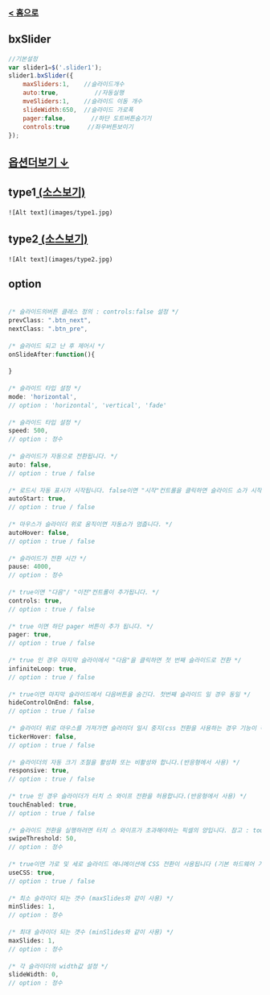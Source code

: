 ### [ < 홈으로](https://netfolder.github.io/)

## bxSlider

```javascript
//기본설정
var slider1=$('.slider1');
slider1.bxSlider({            
	maxSliders:1,    //슬라이드개수
	auto:true,          //자동실행
	mveSliders:1,    //슬라이드 이동 개수       
	slideWidth:650,  //슬라이드 가로폭
	pager:false,       //하단 도트버튼숨기기
	controls:true     //좌우버튼보이기
});
```
## [옵션더보기 ↓](#option)

## type1[ (소스보기) ](https://github.com/netfolder/public_chunjae/blob/master/bxSlider/html/bxslider_type1.html)

 	![Alt text](images/type1.jpg)


## type2[ (소스보기) ](https://github.com/netfolder/public_chunjae/blob/master/bxSlider/html/bxslider_type2.html)

 	![Alt text](images/type2.jpg)








## <a name='option'>option</a>
```javascript

/* 슬라이드의버튼 클래스 정의 : controls:false 설정 */
prevClass: ".btn_next",
nextClass: ".btn_pre",

/* 슬라이드 되고 난 후 제어시 */
onSlideAfter:function(){

}

/* 슬라이드 타입 설정 */
mode: 'horizontal',
// option : 'horizontal', 'vertical', 'fade'

/* 슬라이드 타입 설정 */
speed: 500,
// option : 정수

/* 슬라이드가 자동으로 전환됩니다. */
auto: false,
// option : true / false

/* 로드시 자동 표시가 시작됩니다. false이면 "시작"컨트롤을 클릭하면 슬라이드 쇼가 시작됩니다. */
autoStart: true,
// option : true / false

/* 마우스가 슬라이더 위로 움직이면 자동쇼가 멈춥니다. */
autoHover: false,
// option : true / false

/* 슬라이드가 전환 시간 */
pause: 4000,
// option : 정수

/* true이면 "다음"/ "이전"컨트롤이 추가됩니다. */
controls: true,
// option : true / false

/* true 이면 하단 pager 버튼이 추가 됩니다. */
pager: true,
// option : true / false

/* true 인 경우 마지막 슬라이에서 "다음"을 클릭하면 첫 번째 슬라이드로 전환 */
infiniteLoop: true,
// option : true / false

/* true이면 마지막 슬라이드에서 다음버튼을 숨긴다. 첫번째 슬라이드 일 경우 동일 */
hideControlOnEnd: false,
// option : true / false

/* 슬라이더 위로 마우스를 가져가면 슬러이더 일시 중지(css 전환을 사용하는 경우 기능이 작동하지 않음.) */
tickerHover: false,
// option : true / false

/* 슬라이더의 자동 크기 조절을 활성화 또는 비활성와 합니다.(반응형에서 사용) */
responsive: true,
// option : true / false

/* true 인 경우 슬라이더가 터치 스 와이프 전환을 허용합니다.(반응형에서 사용) */
touchEnabled: true,
// option : true / false

/* 슬라이드 전환을 실행하려면 터치 스 와이프가 초과해야하는 픽셀의 양입니다. 참고 : touchEnabled : true 인 경우에만 사용됩니다. */
swipeThreshold: 50,
// option : 정수

/* true이면 가로 및 세로 슬라이드 애니메이션에 CSS 전환이 사용됩니다 (기본 하드웨어 가속을 사용함). false이면 jQuery animate ()가 사용됩니다. */
useCSS: true,
// option : true / false

/* 최소 슬라이더 되는 갯수 (maxSlides와 같이 사용) */
minSlides: 1,
// option : 정수

/* 최대 슬라이더 되는 갯수 (minSlides와 같이 사용) */
maxSlides: 1,
// option : 정수

/* 각 슬라이더의 width값 설정 */
slideWidth: 0,
// option : 정수




```
